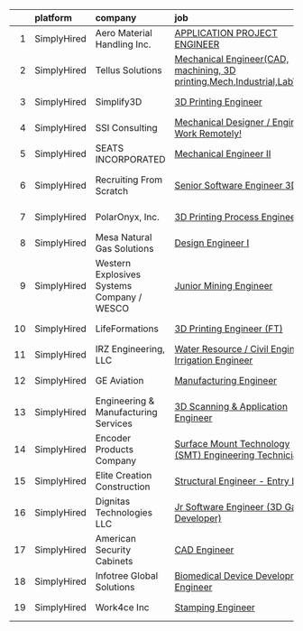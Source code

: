 

|    | platform    | company                                    | job                                                                                                                                                                              | update_time   | location                   |
|---:|:------------|:-------------------------------------------|:---------------------------------------------------------------------------------------------------------------------------------------------------------------------------------|:--------------|:---------------------------|
|  1 | SimplyHired | Aero Material Handling Inc.                | [APPLICATION PROJECT ENGINEER](https://www.simplyhired.com/job/kRmEaEsOwjXCfsEUOsXXQxyKTctMDoRg3X5LoneMaHMmyoJCeMJCqA?q=3d+engineer)                                             | Recently      | Anoka, MN                  |
|  2 | SimplyHired | Tellus Solutions                           | [Mechanical Engineer(CAD, machining, 3D printing,Mech,Industrial,LabView)](https://www.simplyhired.com/job/xtVSF-6AKAUpnEBZpFOnDNVM3H95pEh0p1XPhV87AEOZ43zcCKq5dg?q=3d+engineer) | Recently      | Irvine, CA                 |
|  3 | SimplyHired | Simplify3D                                 | [3D Printing Engineer](https://www.simplyhired.com/job/wp7IXAmYPFCGjFYJiYBMAKi28d3tkpomgmyv6wrId7EPSsWguSSB8g?q=3d+engineer)                                                     | Recently      | Cincinnati, OH             |
|  4 | SimplyHired | SSI Consulting                             | [Mechanical Designer / Engineer-Work Remotely!](https://www.simplyhired.com/job/iHG4oIWcmonvC9sEyOMxT0CMC5ZpSyiVcFXo_DG2zvRulH1oWTJ5BQ?q=3d+engineer)                            | Recently      | Remote                     |
|  5 | SimplyHired | SEATS INCORPORATED                         | [Mechanical Engineer II](https://www.simplyhired.com/job/7JDbBLFKrspPhhBpGCNUq2zmfiuIDJRssUg0RLWkNyhTBvnJMU7DBQ?q=3d+engineer)                                                   | Recently      | Reedsburg, WI              |
|  6 | SimplyHired | Recruiting From Scratch                    | [Senior Software Engineer 3D](https://www.simplyhired.com/job/3oI41oiLiLOMgkgxJ7YPjqeXKdM7CwY1ggd2-QDlT8dd-BdfD-TwMA?q=3d+engineer)                                              | Today         | Bozeman, MT +126 locations |
|  7 | SimplyHired | PolarOnyx, Inc.                            | [3D Printing Process Engineer](https://www.simplyhired.com/job/6FEx0hUZ85dXXgpQey-OUqxB5T24YWhSTx3ocoOl_r0uM6t7rmP8IQ?q=3d+engineer)                                             | Recently      | Chapel Hill, NC            |
|  8 | SimplyHired | Mesa Natural Gas Solutions                 | [Design Engineer I](https://www.simplyhired.com/job/LMZdd2fg9nMbIo7v81Oa7hfJJFXrTeye8uxp0z-ltiZAqZdGrhJeqA?q=3d+engineer)                                                        | Recently      | Evansville, WY             |
|  9 | SimplyHired | Western Explosives Systems Company / WESCO | [Junior Mining Engineer](https://www.simplyhired.com/job/NUvaIq88rW-2eOcnbG3s913yvWZreUKqHeMoLymQBrF-bshWCHZILA?q=3d+engineer)                                                   | Recently      | Gillette, WY               |
| 10 | SimplyHired | LifeFormations                             | [3D Printing Engineer (FT)](https://www.simplyhired.com/job/6yYeNv6QqscLfG6KmVV0J80jABBsDAWOU0B99Ki3eIW8Ljcr1Jt-jg?q=3d+engineer)                                                | 1d            | Cincinnati, OH             |
| 11 | SimplyHired | IRZ Engineering, LLC                       | [Water Resource / Civil Engineer/ Irrigation Engineer](https://www.simplyhired.com/job/FcTuS3m3GeTmUQTwq2lFy9_Vv5X2twVeAoUzMK0vlHkC9yfBzQs4sQ?q=3d+engineer)                     | Recently      | Hermiston, OR              |
| 12 | SimplyHired | GE Aviation                                | [Manufacturing Engineer](https://www.simplyhired.com/job/eaI3yzDsVFYBo5QmlDrdcEUVlI3qF3GFxPn37hW1gnSJhlTERTMHCQ?q=3d+engineer)                                                   | 13d           | Madisonville, KY           |
| 13 | SimplyHired | Engineering & Manufacturing Services       | [3D Scanning & Application Engineer](https://www.simplyhired.com/job/mX1i2UXVLt18N7Y5iPv725cmqlveaQMIWpB4ocGChoUwMFRjpcEBsQ?q=3d+engineer)                                       | Recently      | Tampa, FL                  |
| 14 | SimplyHired | Encoder Products Company                   | [Surface Mount Technology (SMT) Engineering Technician](https://www.simplyhired.com/job/ZK_oVURsHZgyLpmIZGCTCp0lPMq1x7tw7233ZofSRV1xLj9fBLXz1A?q=3d+engineer)                    | Recently      | Sagle, ID                  |
| 15 | SimplyHired | Elite Creation Construction                | [Structural Engineer - Entry Level](https://www.simplyhired.com/job/Hm1i3PsMTDU-7sIGCpWJ_vNlRG18Ppd4plxVjduJq-WZ5uKqVIrpsA?q=3d+engineer)                                        | 2d            | Remote                     |
| 16 | SimplyHired | Dignitas Technologies LLC                  | [Jr Software Engineer (3D Game Developer)](https://www.simplyhired.com/job/2MvebVxtTgffZ8DAwis--SD8JgWmN2pR_odasV4kjj-_orQk235tFA?q=3d+engineer)                                 | 8d            | Orlando, FL                |
| 17 | SimplyHired | American Security Cabinets                 | [CAD Engineer](https://www.simplyhired.com/job/XtXf5ndI2T-s-cdXvMbfTwdjt0LfwEq7XC1jFMeFq6dA3V2V7g39PA?q=3d+engineer)                                                             | Recently      | Sauk Rapids, MN            |
| 18 | SimplyHired | Infotree Global Solutions                  | [Biomedical Device Development Engineer](https://www.simplyhired.com/job/eYeC5NSRPMYrmsP2ldTR4njo611eSCfaS_2IbG0maKwxr9iSgKnijQ?q=3d+engineer)                                   | Recently      | Gaithersburg, MD           |
| 19 | SimplyHired | Work4ce Inc                                | [Stamping Engineer](https://www.simplyhired.com/job/4l4SMRx11tbACpoPlYJOy1Vt-jbrxC8XvGDQsFvuWZ-ygVAdZYAxNw?q=3d+engineer)                                                        | Today         | Georgetown, KY             |